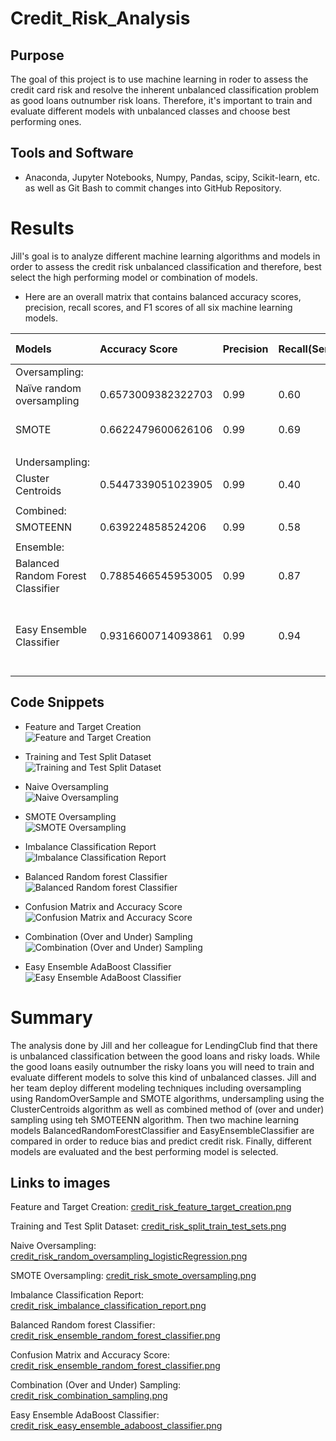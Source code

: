 # Credit_Risk_Analysis

## Purpose

The goal of this project is to use machine learning in roder to assess the credit card risk and resolve the inherent unbalanced classification problem as good loans outnumber risk loans.
Therefore, it's important to train and evaluate different models with unbalanced classes and choose best performing ones.

## Tools and Software 
- Anaconda, Jupyter Notebooks, Numpy, Pandas, scipy, Scikit-learn, etc. as well as Git Bash to commit changes into GitHub Repository.


# Results
Jill's goal is to analyze different machine learning algorithms and models in order to assess the credit risk unbalanced classification and therefore, best select the high performing model or combination of models.<br>
- Here are an overall matrix that contains balanced accuracy scores, precision, recall scores, and F1 scores of all six machine learning models. <br>

| Models                           | Accuracy Score    | Precision |Recall(Sensitivity) | F1 Score   | Best Performance                                      |
|:---------------------------------|:------------------|:----------|:-------------------|:-----------|:------------------------------------------------------|
|Oversampling:                     |                   |           |                    |            |                                                       | 
|Naïve random oversampling         |0.6573009382322703 |0.99       |0.60                |0.75        |                                                       |
|SMOTE                             |0.6622479600626106 |0.99       |0.69                |0.81        |SMOTE performs better.                                 |
|                                  |                   |           |                    |            |                                                       |
|Undersampling:                    |                   |           |                    |            |                                                       |
|Cluster Centroids                 |0.5447339051023905 |0.99       |0.40                |0.56        |                                                       |
|                                  |                   |           |                    |            |                                                       |
|Combined:                         |                   |           |                    |            |                                                       |
|SMOTEENN                          |0.639224858524206  |0.99       |0.58                |0.73        |                                                       |    
|                                  |                   |           |                    |            |                                                       |
|Ensemble:                         |                   |           |                    |            |                                                       |
|Balanced Random Forest Classifier |0.7885466545953005 |0.99       |0.87                |0.93        |                                                       |
|Easy Ensemble Classifier          |0.9316600714093861 |0.99       |0.94                |0.91        |Easy Ensemble Classifier performs better than the rest.|


## Code Snippets 

- Feature and Target Creation<br>
![Feature and Target Creation](/Resources/credit_risk_feature_target_creation.png)<br>

- Training and Test Split Dataset<br>
![Training and Test Split Dataset](/Resources/credit_risk_split_train_test_sets.png)<br>

- Naive Oversampling<br>
![Naive Oversampling](/Resources/credit_risk_random_oversampling_logisticRegression.png)<br>

- SMOTE Oversampling<br>
![SMOTE Oversampling](/Resources/credit_risk_smote_oversampling.png)<br>

- Imbalance Classification Report<br>
![Imbalance Classification Report](/Resources/credit_risk_imbalance_classification_report.png)<br>

- Balanced Random forest Classifier<br>
![Balanced Random forest Classifier](/Resources/credit_risk_ensemble_random_forest_classifier.png)<br>

- Confusion Matrix and Accuracy Score<br>
![Confusion Matrix and Accuracy Score](/Resources/credit_risk_ensemble_random_forest_classifier.png)<br>

- Combination (Over and Under) Sampling<br>
![Combination (Over and Under) Sampling](/Resources/credit_risk_combination_sampling.png)<br>

- Easy Ensemble AdaBoost Classifier<br>
![Easy Ensemble AdaBoost Classifier](/Resources/credit_risk_easy_ensemble_adaboost_classifier.png)<br>


# Summary
The analysis done by Jill and her colleague for LendingClub find that there is unbalanced classification between the good loans and risky loads. 
While the good loans easily outnumber the risky loans you will need to train and evaluate different models to solve this kind of unbalanced classes.
Jill and her team deploy different modeling techniques including oversampling using RandomOverSample and SMOTE algorithms, undersampling using the ClusterCentroids algorithm as well as combined method of (over and under) sampling using teh SMOTEENN algorithm. Then two machine learning models BalancedRandomForestClassifier and EasyEnsembleClassifier are compared in order to reduce bias and predict credit risk. Finally, different models are evaluated and the best performing model is selected.


## Links to images

Feature and Target Creation: [credit_risk_feature_target_creation.png](https://github.com/bariir/Credit_Risk_Analysis/blob/main/Resources/credit_risk_combination_sampling.png?raw=true)<br>

Training and Test Split Dataset: [credit_risk_split_train_test_sets.png](https://github.com/bariir/Credit_Risk_Analysis/blob/main/Resources/credit_risk_split_train_test_sets.png?raw=true)<br>

Naive Oversampling: [credit_risk_random_oversampling_logisticRegression.png](https://github.com/bariir/Credit_Risk_Analysis/blob/main/Resources/credit_risk_random_oversampling_logisticRegression.png?raw=true)<br>

SMOTE Oversampling: [credit_risk_smote_oversampling.png](https://github.com/bariir/Credit_Risk_Analysis/blob/main/Resources/credit_risk_smote_oversampling.png?raw=true)<br>

Imbalance Classification Report: [credit_risk_imbalance_classification_report.png](https://github.com/bariir/Credit_Risk_Analysis/blob/main/Resources/credit_risk_imbalance_classification_report.png?raw=true)<br>

Balanced Random forest Classifier: [credit_risk_ensemble_random_forest_classifier.png](https://github.com/bariir/Credit_Risk_Analysis/blob/main/Resources/credit_risk_ensemble_random_forest_classifier.png?raw=true)<br>

Confusion Matrix and Accuracy Score: [credit_risk_ensemble_random_forest_classifier.png](https://github.com/bariir/Credit_Risk_Analysis/blob/main/Resources/credit_risk_ensemble_random_forest_classifier.png?raw=true)<br>

Combination (Over and Under) Sampling: [credit_risk_combination_sampling.png](https://github.com/bariir/Credit_Risk_Analysis/blob/main/Resources/credit_risk_combination_sampling.png?raw=true)<br>

Easy Ensemble AdaBoost Classifier: [credit_risk_easy_ensemble_adaboost_classifier.png](https://github.com/bariir/Credit_Risk_Analysis/blob/main/Resources/credit_risk_easy_ensemble_adaboost_classifier.png?raw=true)<br>

